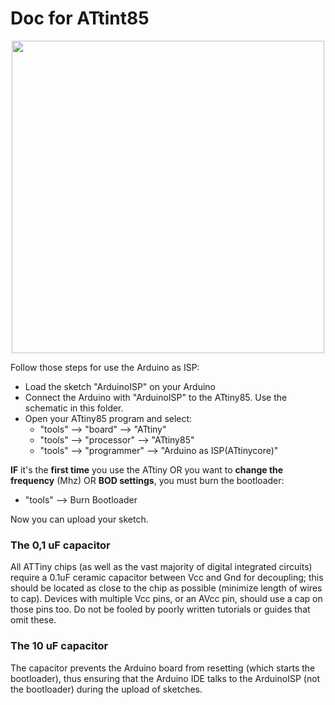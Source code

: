 # Doc for ATtint85

<p align="center">
<img src="https://goo.gl/7cxEmm" width="500">
</p>

Follow those steps for use the Arduino as ISP:
- Load the sketch "ArduinoISP" on your Arduino
- Connect the Arduino with "ArduinoISP" to the ATtiny85. Use the schematic in this folder.
- Open your ATtiny85 program and select:
  * "tools" --> "board" --> "ATtiny"
  * "tools" --> "processor" --> "ATtiny85"
  * "tools" --> "programmer" --> "Arduino as ISP(ATtinycore)"

**IF** it's the **first time** you use the ATtiny OR you want to **change the frequency** (Mhz) OR **BOD settings**, you must burn the bootloader:
  - "tools" --> Burn Bootloader

Now you can upload your sketch.


### The 0,1 uF capacitor
All ATTiny chips (as well as the vast majority of digital integrated circuits) require a 0.1uF ceramic capacitor between Vcc and Gnd for decoupling; this should be located as close to the chip as possible (minimize length of wires to cap). Devices with multiple Vcc pins, or an AVcc pin, should use a cap on those pins too. Do not be fooled by poorly written tutorials or guides that omit these.

### The 10 uF capacitor
The capacitor prevents the Arduino board from resetting (which starts the bootloader), thus ensuring that the Arduino IDE talks to the ArduinoISP (not the bootloader) during the upload of sketches.
